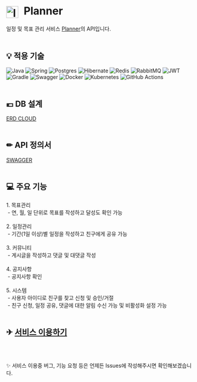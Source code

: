 <h1 align="left">
  <img src="https://github.com/user-attachments/assets/fe753f74-7839-44b2-b894-eca3ae749a07" 
       alt="logo" 
       width="32" 
       style="vertical-align: middle; margin-right: 8px;" />
  Planner
</h1>
일정 및 목표 관리 서비스 <a href="https://web-planner.store">Planner</a>의 API입니다.
<br /><br />

<h2 align="left">
  💡
  <strong>적용 기술</strong>
</h2>

![Java](https://img.shields.io/badge/java-%23ED8B00.svg?style=for-the-badge&logo=openjdk&logoColor=white)
![Spring](https://img.shields.io/badge/spring-%236DB33F.svg?style=for-the-badge&logo=spring&logoColor=white)
![Postgres](https://img.shields.io/badge/postgres-%23316192.svg?style=for-the-badge&logo=postgresql&logoColor=white)
![Hibernate](https://img.shields.io/badge/Hibernate-59666C?style=for-the-badge&logo=Hibernate&logoColor=white)
![Redis](https://img.shields.io/badge/redis-%23DD0031.svg?style=for-the-badge&logo=redis&logoColor=white)
![RabbitMQ](https://img.shields.io/badge/Rabbitmq-FF6600?style=for-the-badge&logo=rabbitmq&logoColor=white)
![JWT](https://img.shields.io/badge/JWT-black?style=for-the-badge&logo=JSON%20web%20tokens)
![Gradle](https://img.shields.io/badge/Gradle-02303A.svg?style=for-the-badge&logo=Gradle&logoColor=white)
![Swagger](https://img.shields.io/badge/-Swagger-%23Clojure?style=for-the-badge&logo=swagger&logoColor=white)
![Docker](https://img.shields.io/badge/docker-%230db7ed.svg?style=for-the-badge&logo=docker&logoColor=white)
![Kubernetes](https://img.shields.io/badge/kubernetes-%23326ce5.svg?style=for-the-badge&logo=kubernetes&logoColor=white)
![GitHub Actions](https://img.shields.io/badge/github%20actions-%232671E5.svg?style=for-the-badge&logo=githubactions&logoColor=white)
<br /><br />

<h2 align="left">
  💶
  <strong>DB 설계</strong>
</h2>
<a href="https://www.erdcloud.com/d/acyxdrLtRKNgLEhNy">ERD CLOUD</a>
<br /><br />

<h2 align="left">
  ✏
  <strong>API 정의서</strong>
</h2>
<a href="https://web-planner.store/planner/api/swagger-ui/index.html">SWAGGER</a>
<br /><br />

<h2 align="left">
  💻
  <strong>주요 기능</strong>
</h2>
1. 목표관리<br />
&nbsp;- 연, 월, 일 단위로 목표를 작성하고 달성도 확인 가능<br /><br />
2. 일정관리<br />
&nbsp;- 기간(1일 이상)별 일정을 작성하고 친구에게 공유 가능<br /><br />
3. 커뮤니티<br />
&nbsp;- 게시글을 작성하고 댓글 및 대댓글 작성<br /><br />
4. 공지사항<br />
&nbsp;- 공지사항 확인<br /><br />
5. 시스템<br />
&nbsp;- 사용자 아이디로 친구를 찾고 신청 및 승인/거절<br />
&nbsp;- 친구 신청, 일정 공유, 댓글에 대한 알림 수신 가능 및 비활성화 설정 가능
<br /><br />

<h2 align="left">
  ✈
  <a href="https://web-planner.store">서비스 이용하기</a>
</h2>
<br /><br />

✨ 서비스 이용중 버그, 기능 요청 등은 언제든 Issues에 작성해주시면 확인해보겠습니다.
